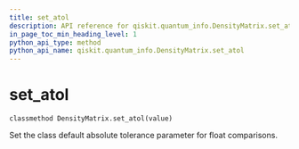```yaml
---
title: set_atol
description: API reference for qiskit.quantum_info.DensityMatrix.set_atol
in_page_toc_min_heading_level: 1
python_api_type: method
python_api_name: qiskit.quantum_info.DensityMatrix.set_atol
---
```


# set\_atol

<span id="qiskit.quantum_info.DensityMatrix.set_atol" />

`classmethod DensityMatrix.set_atol(value)`

Set the class default absolute tolerance parameter for float comparisons.

